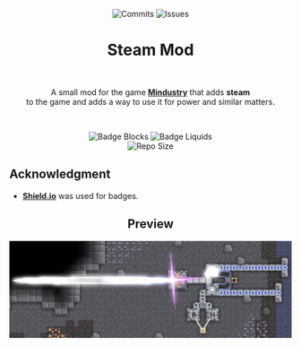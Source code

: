 <div align = center>
  
![Commits]
![Issues]

  # Steam Mod

<br>

A small mod for the game **[Mindustry]** that adds **steam** <br> 
to the game and adds a way to use it for power and similar matters.

<br>

![Badge Blocks]
![Badge Liquids] <br>
![Repo Size]

</div>
  
## Acknowledgment

-   **[Shield.io]** was used for badges.


<div align = center>
  
## Preview

![Mod Preview]

<!----------------------------------------------------------------------------->

[Commits]: https://img.shields.io/github/last-commit/oldyezero/steam-mod?label=Commit&style=plastic
[Issues]: https://img.shields.io/github/issues-raw/oldyezero/steam-mod?label=Issues
[Mindustry]: https://github.com/Anuken/Mindustry
[Shield.io]: https://shields.io
[Mod Preview]: github/mod-preview.png

<!----------------------------------[ Badges ]--------------------------------->

[Badge Blocks]: https://img.shields.io/github/directory-file-count/oldyezero/steam-mod/content/blocks?label=Blocks&style=plastic
[Badge Liquids]: https://img.shields.io/github/directory-file-count/oldyezero/steam-mod/content/liquids?label=Liquids&style=plastic
[Repo Size]: https://img.shields.io/github/repo-size/oldyezero/steam-mod?label=Repo%20Size&style=plastic
